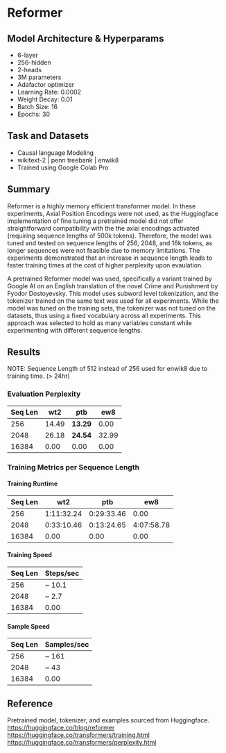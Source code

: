 # Reformer

## Model Architecture & Hyperparams
* 6-layer  
* 256-hidden  
* 2-heads  
* 3M parameters   
* Adafactor optimizer
* Learning Rate: 0.0002    
* Weight Decay: 0.01
* Batch Size: 16
* Epochs: 30 

## Task and Datasets
* Causal language Modeling  
* wikitext-2 | penn treebank | enwik8  
* Trained using Google Colab Pro  

## Summary  
Reformer is a highly memory efficient transformer model. In these experiments, Axial Position Encodings were not used, as the Huggingface implementation of fine tuning a pretrained model did not offer straightforward compatibility with the the axial encodings activated (requiring sequence lengths of 500k tokens). Therefore, the model was tuned and tested on sequence lengths of 256, 2048, and 16k tokens, as longer sequences were not feasible due to memory limitations. The experiments demonstrated that an increase in sequence length leads to faster training times at the cost of higher perplexity upon evaulation. 

A pretrained Reformer model was used, specifically a variant trained by Google AI on an English translation of the novel Crime and Punishment by Fyodor Dostoyevsky. This model uses subword level tokenization, and the tokenizer trained on the same text was used for all experiments. While the model was tuned on the training sets, the tokenizer was not tuned on the datasets, thus using a fixed vocabulary across all experiments. This approach was selected to hold as many variables constant while experimenting with different sequence lengths. 

## Results  
NOTE: Sequence Length of 512 instead of 256 used for enwik8 due to training time. (> 24hr)
### Evaluation Perplexity
| Seq Len  | wt2 | ptb | ew8 |
|---|---|---|---|
|  256 | 14.49 | **13.29**  |  0.00 |
|  2048 | 26.18 |  **24.54** |  32.99 |
|  16384 | 0.00  | 0.00  |  0.00 |

### Training Metrics per Sequence Length
#### Training Runtime
| Seq Len  | wt2 | ptb | ew8 |
|---|---|---|---|
|  256 | 1:11:32.24 | 0:29:33.46  |  0.00 |
|  2048 | 0:33:10.46 |  0:13:24.65 |  4:07:58.78 |
|  16384 | 0.00  | 0.00  |  0.00 |

#### Training Speed
| Seq Len  | Steps/sec |
|---|---|
|  256 | ~ 10.1 |
|  2048 | ~ 2.7 |
|  16384 | 0.00  |

#### Sample Speed
| Seq Len  | Samples/sec |
|---|---|
|  256 | ~ 161 |
|  2048 | ~ 43 |
|  16384 | 0.00  |

## Reference
Pretrained model, tokenizer, and examples sourced from Huggingface.
https://huggingface.co/blog/reformer  
https://huggingface.co/transformers/training.html    
https://huggingface.co/transformers/perplexity.html
